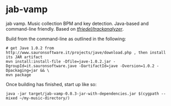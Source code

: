 # jab-vamp
jab vamp. Music collection BPM and key detection. Java-based and command-line friendly. Based on [*tfriedel/trackanalyzer*](https://github.com/tfriedel/trackanalyzer).

Build from the command-line as outlined in the following:

```
# get Jave 1.0.2 from http://www.sauronsoftware.it/projects/jave/download.php , then install its JAR artifact
mvn install:install-file -Dfile=jave-1.0.2.jar -DgroupId=it.sauronsoftware.jave -DartifactId=jave -Dversion=1.0.2 -Dpackaging=jar && \
mvn package
```

Once building has finished, start up like so:
```
java -jar target/jab-vamp-0.0.3-jar-with-dependencies.jar $(cygpath --mixed ~/my-music-directory/)
```
